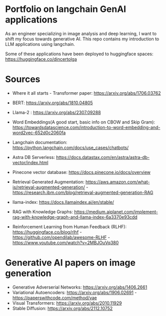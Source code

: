 # Portfolio on langchain GenAI applications
As an engineer specializing in image analysis and deep learning, I want to shift my focus towards generative AI.
This repo contains my introduction to LLM applications using langchain. 

Some of these applications have been deployed to huggingface spaces: https://huggingface.co/dincertolga

# Sources

- Where it all starts - Transformer paper: https://arxiv.org/abs/1706.03762
- BERT: https://arxiv.org/abs/1810.04805
- Llama-2 : https://arxiv.org/abs/2307.09288

- Word Embeddings(A good start, basic info on CBOW and Skip Gram): https://towardsdatascience.com/introduction-to-word-embedding-and-word2vec-652d0c2060fa

- Langchain documentation: https://python.langchain.com/docs/use_cases/chatbots/

- Astra DB Serverless: https://docs.datastax.com/en/astra/astra-db-vector/index.html
- Pinecone vector database: https://docs.pinecone.io/docs/overview

- Retrieval Generated Augmentation: https://aws.amazon.com/what-is/retrieval-augmented-generation/
                                    -  https://research.ibm.com/blog/retrieval-augmented-generation-RAG
                                  
- llama-index: https://docs.llamaindex.ai/en/stable/
- RAG with Knowledge Graphs: https://medium.aiplanet.com/implement-rag-with-knowledge-graph-and-llama-index-6a3370e93cdd

- Reinforcement Learning from Human Feedback (RLHF): https://huggingface.co/blog/rlhf
                                                     -  https://github.com/opendilab/awesome-RLHF
                                                     -  https://www.youtube.com/watch?v=2MBJOuVq380
                                                  

# Generative AI papers on image generation
- Generative Adverserial Networks: https://arxiv.org/abs/1406.2661
- Variational Autoencoders: https://arxiv.org/abs/1906.02691
                            -  https://paperswithcode.com/method/vae
- Visual Transformers: https://arxiv.org/abs/2010.11929
- Stable Diffusion: https://arxiv.org/abs/2112.10752


